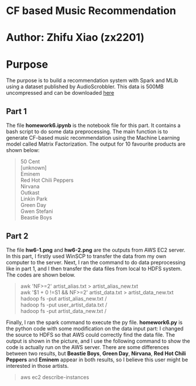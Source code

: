 # CF based Music Recommendation
# Author: Zhifu Xiao (zx2201)

# Purpose

The purpose is to build a recommendation system with Spark and MLib using a dataset published by AudioScrobbler. This data is 500MB uncompressed and can be downloaded [here](https://old.datahub.io/dataset/audioscrobbler)

## Part 1

The file **homework6.ipynb** is the notebook file for this part. It contains a bash script to do some data preprocessing. The main function is to generate CF-based music recommendation using the Machine Learning model called Matrix Factorization. The output for 10 favourite products are shown below:

> 50 Cent \
> [unknown] \
> Eminem \
> Red Hot Chili Peppers \
> Nirvana \
> Outkast \
> Linkin Park \
> Green Day \
> Gwen Stefani \
> Beastie Boys

## Part 2

The file **hw6-1.png** and **hw6-2.png** are the outputs from AWS EC2 server. In this part, I firstly used WinSCP to transfer the data from my own computer to the server. Next, I ran the command to do data preprocessing like in part 1, and I then transfer the data files from local to HDFS system. The codes are shown below.

> awk 'NF>=2' artist_alias.txt > artist_alias_new.txt \
> awk '$1 + 0 !=S1 && NF>=2' artist_data.txt > artist_data_new.txt \
> hadoop fs -put artist_alias_new.txt / \
> hadoop fs -put user_artist_data.txt / \
> hadoop fs -put artist_data_new.txt /

Finally, I ran the spark command to execute the py file. **homework6.py** is the python code with some modification on the data input part: I changed the source to HDFS so that AWS could correctly find the data file. The output is shown in the picture, and I use the following command to show the code is actually run on the AWS server. There are some differences between two results, but **Beastie Boys**, **Green Day**, **Nirvana**, **Red Hot Chili Peppers** and **Eminem** appear in both results, so I believe this user might be interested in those artists.

> aws ec2 describe-instances
